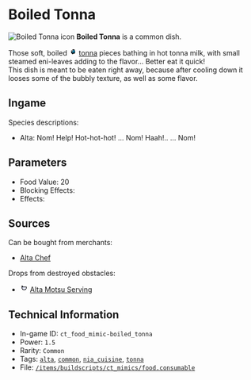 # Boiled Tonna

<img src="https://raw.githubusercontent.com/Ceterai/Enternia/main/assetMissing.png" alt="Boiled Tonna icon" loading="lazy" height=16px width="auto" /> **Boiled Tonna** is a common dish.

Those soft, boiled <img src="https://raw.githubusercontent.com/Ceterai/Enternia/main/items/throwables/ct_tonna.png" alt="Tonna icon" loading="lazy" height=16px width="auto" /> [tonna](https://ceterai.github.io/MyEnternia/Wiki/Tonna) pieces bathing in hot tonna milk, with small steamed eni-leaves adding to the flavor... Better eat it quick!  
This dish is meant to be eaten right away, because after cooling down it looses some of the bubbly texture, as well as some flavor.

## Ingame

Species descriptions:

- Alta: Nom! Help! Hot-hot-hot! ... Nom! Haah!.. ... Nom!

## Parameters

- Food Value: 20
- Blocking Effects: 
- Effects: 

## Sources

Can be bought from merchants:

- [Alta Chef](https://ceterai.github.io/MyEnternia/Wiki/AltaChef)

Drops from destroyed obstacles:

- <img src="https://raw.githubusercontent.com/Ceterai/Enternia/main/objects/alta/special/food/motsu/icon.png" alt="Alta Motsu Serving icon" loading="lazy" height=16px width="auto" /> [Alta Motsu Serving](https://ceterai.github.io/MyEnternia/Wiki/AltaMotsuServing)

## Technical Information

- In-game ID: `ct_food_mimic-boiled_tonna`
- Power: `1.5`
- Rarity: `Common`
- Tags: [`alta`](https://ceterai.github.io/MyEnternia/Wiki/Tags/Alta), [`common`](https://ceterai.github.io/MyEnternia/Wiki/Tags/Common), [`nia_cuisine`](https://ceterai.github.io/MyEnternia/Wiki/Tags/NiaCuisine), [`tonna`](https://ceterai.github.io/MyEnternia/Wiki/Tags/Tonna)
- File: [`/items/buildscripts/ct_mimics/food.consumable`](https://github.com/Ceterai/Enternia/blob/main/items/buildscripts/ct_mimics/food.consumable)
